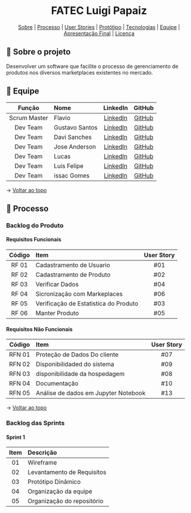 <br id="topo">

<h1 align="center"> FATEC Luigi Papaiz</h1>

<p align="center">
    <a href="#sobre">Sobre</a> | 
    <a href="#backlogs">Processo</a> | 
    <a href="#user-stories">User Stories</a> | 
    <a href="#prototipo">Protótipo</a> | 
    <a href="#tecnologias">Tecnologias</a> | 
    <a href="#equipe">Equipe</a> | 
    <a href="#final">Apresentação Final</a> | 
    <a href="#licenca">Licença</a>
</p>
   
<span id="sobre">

## :bookmark_tabs: Sobre o projeto

Desenvolver um software que facilite o processo de gerenciamento de produtos nos diversos marketplaces existentes no mercado.

  
  
  
<span id="equipe">

## :busts_in_silhouette: Equipe  
  
  |    Função    | Nome                     |                               LinkedIn                                |                     GitHub                     |
| :----------: | :----------------------- | :-------------------------------------------------------------------: | :--------------------------------------------: |
| Scrum Master | Flavio |       [LinkedIn](./)       |             [GitHub]() |
|   Dev Team   | Gustavo Santos|        [LinkedIn](.)          |    [GitHub](.)    |
|   Dev Team   | Davi Sanches  |       [LinkedIn](.)     |         [GitHub](.)      |
|   Dev Team   | Jose Anderson |       [LinkedIn](..) |            [GitHub](.)       |
|   Dev Team   | Lucas         |       [LinkedIn](.)         |      [GitHub](.1)   |
|   Dev Team   | Luis Felipe   |        [LinkedIn](.)          |   [GitHub](.)    |
|   Dev Team   | issac Gomes   |        [LinkedIn](.)          |   [GitHub](.)    |
  
  
  
  
  
  
  
  
  


→ [Voltar ao topo](#topo)

<span id="Processo">

## :dart: Processo

### Backlog do Produto

#### Requisitos Funcionais

| Código | Item                                                                           | User Story |
| :----: | :----------------------------------------------------------------------------- | :--------: |
| RF 01  | Cadastramento de Usuario                                                       |    #01     |
| RF 02  | Cadastramento de Produto                                                       |    #02     |
| RF 03  | Verificar Dados                                                                |    #04     |
| RF 04  | Sicronização com Markeplaces                                                   |    #06     |
| RF 05  | Verificação de Estatistica do Produto                                          |    #03     |
| RF 06  | Manter Produto                                                                 |    #05     |


#### Requisitos Não Funcionais

| Código | Item                                 | User Story |
| :----: | :----------------------------------- | :--------: |
| RFN 01 | Proteção de Dados Do cliente           |    #07     |
| RFN 02 | Disponibilidaded do sistema            |    #09     |
| RFN 03 | disponibilidade da hospedagem          |    #08     |
| RFN 04 | Documentação                           |    #10     |
| RFN 05 | Análise de dados em Jupyter Notebook   |    #13     |

→ [Voltar ao topo](#topo)

### Backlog das Sprints

#### Sprint 1

| Item | Descrição                  |
| :--: | :------------------------- |
|  01  | Wireframe                  |
|  02  | Levantamento de Requisitos |
|  03  | Protótipo Dinâmico         |
|  04  | Organização da equipe      |
|  05  | Organização do repositório |

